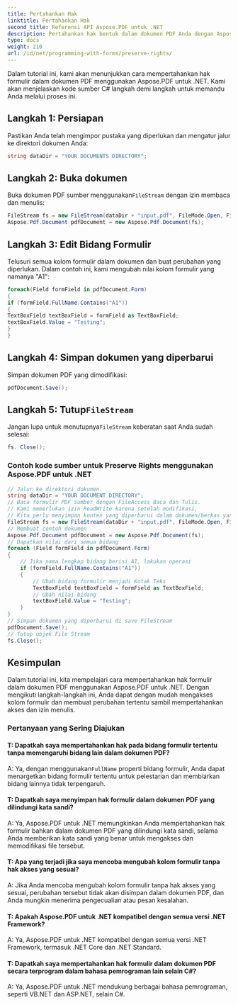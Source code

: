 ```yaml
---
title: Pertahankan Hak
linktitle: Pertahankan Hak
second_title: Referensi API Aspose.PDF untuk .NET
description: Pertahankan hak bentuk dalam dokumen PDF Anda dengan Aspose.PDF untuk .NET.
type: docs
weight: 210
url: /id/net/programming-with-forms/preserve-rights/
---
```

Dalam tutorial ini, kami akan menunjukkan cara mempertahankan hak formulir dalam dokumen PDF menggunakan Aspose.PDF untuk .NET. Kami akan menjelaskan kode sumber C# langkah demi langkah untuk memandu Anda melalui proses ini.

## Langkah 1: Persiapan

Pastikan Anda telah mengimpor pustaka yang diperlukan dan mengatur jalur ke direktori dokumen Anda:

```csharp
string dataDir = "YOUR DOCUMENTS DIRECTORY";
```

## Langkah 2: Buka dokumen

 Buka dokumen PDF sumber menggunakan`FileStream` dengan izin membaca dan menulis:

```csharp
FileStream fs = new FileStream(dataDir + "input.pdf", FileMode.Open, FileAccess.ReadWrite);
Aspose.Pdf.Document pdfDocument = new Aspose.Pdf.Document(fs);
```

## Langkah 3: Edit Bidang Formulir

Telusuri semua kolom formulir dalam dokumen dan buat perubahan yang diperlukan. Dalam contoh ini, kami mengubah nilai kolom formulir yang namanya "A1":

```csharp
foreach(Field formField in pdfDocument.Form)
{
if (formField.FullName.Contains("A1"))
{
TextBoxField textBoxField = formField as TextBoxField;
textBoxField.Value = "Testing";
}
}
```

## Langkah 4: Simpan dokumen yang diperbarui

Simpan dokumen PDF yang dimodifikasi:

```csharp
pdfDocument.Save();
```

##  Langkah 5: Tutup`FileStream`

 Jangan lupa untuk menutupnya`FileStream` keberatan saat Anda sudah selesai:

```csharp
fs. Close();
```

### Contoh kode sumber untuk Preserve Rights menggunakan Aspose.PDF untuk .NET 
```csharp
// Jalur ke direktori dokumen.
string dataDir = "YOUR DOCUMENT DIRECTORY";
// Baca formulir PDF sumber dengan FileAccess Baca dan Tulis.
// Kami memerlukan izin ReadWrite karena setelah modifikasi,
// Kita perlu menyimpan konten yang diperbarui dalam dokumen/berkas yang sama.
FileStream fs = new FileStream(dataDir + "input.pdf", FileMode.Open, FileAccess.ReadWrite);
// Membuat contoh dokumen
Aspose.Pdf.Document pdfDocument = new Aspose.Pdf.Document(fs);
// Dapatkan nilai dari semua bidang
foreach (Field formField in pdfDocument.Form)
{
	// Jika nama lengkap bidang berisi A1, lakukan operasi
	if (formField.FullName.Contains("A1"))
	{
		// Ubah bidang formulir menjadi Kotak Teks
		TextBoxField textBoxField = formField as TextBoxField;
		// Ubah nilai bidang
		textBoxField.Value = "Testing";
	}
}
// Simpan dokumen yang diperbarui di save FileStream
pdfDocument.Save();
// Tutup objek File Stream
fs.Close();
```

## Kesimpulan

Dalam tutorial ini, kita mempelajari cara mempertahankan hak formulir dalam dokumen PDF menggunakan Aspose.PDF untuk .NET. Dengan mengikuti langkah-langkah ini, Anda dapat dengan mudah mengakses kolom formulir dan membuat perubahan tertentu sambil mempertahankan akses dan izin menulis.


### Pertanyaan yang Sering Diajukan

#### T: Dapatkah saya mempertahankan hak pada bidang formulir tertentu tanpa memengaruhi bidang lain dalam dokumen PDF?

 A: Ya, dengan menggunakan`FullName` properti bidang formulir, Anda dapat menargetkan bidang formulir tertentu untuk pelestarian dan membiarkan bidang lainnya tidak terpengaruh.

#### T: Dapatkah saya menyimpan hak formulir dalam dokumen PDF yang dilindungi kata sandi?

A: Ya, Aspose.PDF untuk .NET memungkinkan Anda mempertahankan hak formulir bahkan dalam dokumen PDF yang dilindungi kata sandi, selama Anda memberikan kata sandi yang benar untuk mengakses dan memodifikasi file tersebut.

#### T: Apa yang terjadi jika saya mencoba mengubah kolom formulir tanpa hak akses yang sesuai?

A: Jika Anda mencoba mengubah kolom formulir tanpa hak akses yang sesuai, perubahan tersebut tidak akan disimpan dalam dokumen PDF, dan Anda mungkin menerima pengecualian atau pesan kesalahan.

#### T: Apakah Aspose.PDF untuk .NET kompatibel dengan semua versi .NET Framework?

A: Ya, Aspose.PDF untuk .NET kompatibel dengan semua versi .NET Framework, termasuk .NET Core dan .NET Standard.

#### T: Dapatkah saya mempertahankan hak formulir dalam dokumen PDF secara terprogram dalam bahasa pemrograman lain selain C#?

A: Ya, Aspose.PDF untuk .NET mendukung berbagai bahasa pemrograman, seperti VB.NET dan ASP.NET, selain C#.